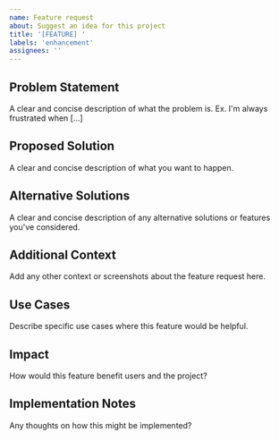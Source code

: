 ```yaml
---
name: Feature request
about: Suggest an idea for this project
title: '[FEATURE] '
labels: 'enhancement'
assignees: ''
---
```


## Problem Statement

A clear and concise description of what the problem is. Ex. I'm always frustrated when [...]

## Proposed Solution

A clear and concise description of what you want to happen.

## Alternative Solutions

A clear and concise description of any alternative solutions or features you've considered.

## Additional Context

Add any other context or screenshots about the feature request here.

## Use Cases

Describe specific use cases where this feature would be helpful.

## Impact

How would this feature benefit users and the project?

## Implementation Notes

Any thoughts on how this might be implemented?
